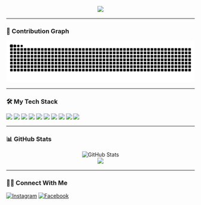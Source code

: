 <!-- Typing SVG -->
<p align="center">
  <img src="https://readme-typing-svg.demolab.com/?lines=Hi+there!+I'm+Stiffen+De+Castro;A+passionate+Software+Engineer;I+love+building+cool+stuff&font=Fira+Code&center=true&width=440&height=45&color=00FFCC&vCenter=true&pause=1000&size=22" />
</p>

---

### 🐍 Contribution Graph

![Snake animation](https://raw.githubusercontent.com/722stiffen/722stiffen/output/github-contribution-grid-snake-dark.svg)

---

### 🛠️ My Tech Stack

<p align="left">
  <img src="https://img.shields.io/badge/Laravel-FF2D20?style=for-the-badge&logo=laravel&logoColor=white"/>
  <img src="https://img.shields.io/badge/Blade-FF2D20?style=for-the-badge&logo=laravel&logoColor=white"/>
  <img src="https://img.shields.io/badge/PHP-777BB4?style=for-the-badge&logo=php&logoColor=white"/>
  <img src="https://img.shields.io/badge/Tailwind_CSS-38B2AC?style=for-the-badge&logo=tailwind-css&logoColor=white"/>
  <img src="https://img.shields.io/badge/JavaScript-F7DF1E?style=for-the-badge&logo=javascript&logoColor=black"/>
  <img src="https://img.shields.io/badge/HTML5-E34F26?style=for-the-badge&logo=html5&logoColor=white"/>
  <img src="https://img.shields.io/badge/CSS3-1572B6?style=for-the-badge&logo=css3&logoColor=white"/>
  <img src="https://img.shields.io/badge/MySQL-4479A1?style=for-the-badge&logo=mysql&logoColor=white"/>
  <img src="https://img.shields.io/badge/Docker-2496ED?style=for-the-badge&logo=docker&logoColor=white"/>
  <img src="https://img.shields.io/badge/GitHub-181717?style=for-the-badge&logo=github&logoColor=white"/>
</p>

---

### 📊 GitHub Stats

<div align="center">
  <img src="https://github-readme-stats.vercel.app/api?username=722stiffen&show_icons=true&theme=radical" alt="GitHub Stats" />
  <br />
  <img src="https://github-readme-streak-stats.herokuapp.com?user=722stiffen&theme=radical&date_format=M%20j%5B%2C%20Y%5D" />
</div>

---

### 👨‍💻 Connect With Me

[![Instagram](https://img.shields.io/badge/Instagram-0D1117?style=for-the-badge&logo=instagram&logoColor=white&labelColor=0D1117)](https://instagram.com/ehmyazxll)
[![Facebook](https://img.shields.io/badge/Facebook-0D1117?style=for-the-badge&logo=facebook&logoColor=white&labelColor=0D1117)](https://facebook.com/0xkhrystoffer.eth)

